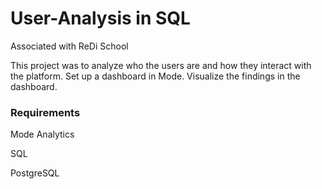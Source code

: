 # User-Analysis in SQL
Associated with ReDi School

This project was to analyze who the users are and how they interact with the platform. 
Set up a dashboard in Mode. 
Visualize the findings in the dashboard.

### Requirements

Mode Analytics

SQL

PostgreSQL
